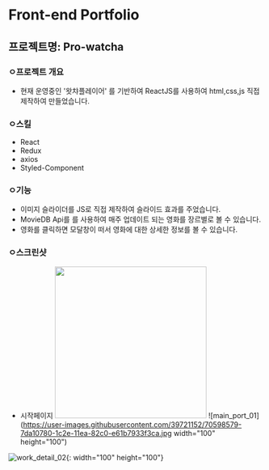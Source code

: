 # Front-end Portfolio

## 프로젝트명: Pro-watcha

### ㅇ프로젝트 개요 
- 현재 운영중인 '왓챠플레이어' 를 기반하여 ReactJS를 사용하여 html,css,js 직접 제작하여 만들었습니다.  

### ㅇ스킬
- React
- Redux
- axios
- Styled-Component

### ㅇ기능
- 이미지 슬라이더를 JS로 직접 제작하여 슬라이드 효과를 주었습니다.
- MovieDB Api를 를 사용하여 매주 업데이트 되는 영화를 장르별로 볼 수 있습니다.
- 영화를 클릭하면 모달창이 떠서 영화에 대한 상세한 정보를 볼 수 있습니다.

### ㅇ스크린샷
- 시작페이지
  <img src="https://user-images.githubusercontent.com/39721152/70598579-7da10780-1c2e-11ea-82c0-e61b7933f3ca.jpg " width="300" height="300">
![main_port_01](https://user-images.githubusercontent.com/39721152/70598579-7da10780-1c2e-11ea-82c0-e61b7933f3ca.jpg width="100" height="100")

![work_detail_02](https://user-images.githubusercontent.com/39721152/70598650-a6290180-1c2e-11ea-8d01-b24bdd826cb8.jpg){: width="100" height="100"}



